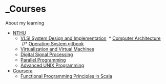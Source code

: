 # _Courses
About my learning

* [NTHU](#section1)
  * [VLSI System Design and Implementation](https://github.com/sunnyanthony/_Courses/tree/master/VLSI%20System%20Design%20and%20Implementation)
  * [Computer Architecture](https://github.com/sunnyanthony/_Courses/tree/master/Computer%20Architecture)
  //* [Operating System gitbook](https://sunnyanthony.gitbooks.io/operating-system-concept/content/)
  * [Virtualization and Virtual Machines](#section11)
  * [Digital Signal Processing](#section11)
  * [Parallel Programming](#section11)
  * [Advanced UNIX Programming](#section11)
* [Coursera](#section2)
  * [Functional Programming Principles in Scala](#section21)


